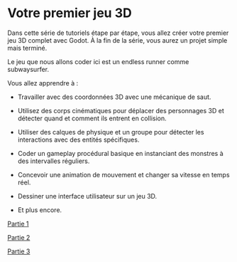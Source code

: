 
# Votre premier jeu 3D

Dans cette série de tutoriels étape par étape, vous allez créer votre premier jeu 3D complet avec Godot. À la fin de la série, vous aurez un projet simple mais terminé.

Le jeu que nous allons coder ici est un endless runner comme subwaysurfer.

Vous allez apprendre à :

- Travailler avec des coordonnées 3D avec une mécanique de saut.

- Utilisez des corps cinématiques pour déplacer des personnages 3D et détecter quand et comment ils entrent en collision.

- Utiliser des calques de physique et un groupe pour détecter les interactions avec des entités spécifiques.

- Coder un gameplay procédural basique en instanciant des monstres à des intervalles réguliers.

- Concevoir une animation de mouvement et changer sa vitesse en temps réel.

- Dessiner une interface utilisateur sur un jeu 3D.

- Et plus encore.

[Partie 1](https://github.com/copsfuraxx/ClubInfoTuto3D/tree/part1#cr%C3%A9ation-du-projet)

[Partie 2](https://github.com/copsfuraxx/ClubInfoTuto3D/tree/part2#sc%C3%A8ne-player-et-actions-dentr%C3%A9e)

[Partie 3](https://github.com/copsfuraxx/ClubInfoTuto3D/tree/part3#d%C3%A9placer-le-joueur-avec-du-code)